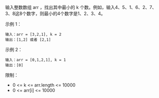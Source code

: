 输入整数数组 arr ，找出其中最小的 k 个数。例如，输入4、5、1、6、2、7、3、8这8个数字，则最小的4个数字是1、2、3、4。

 

示例 1：

    输入：arr = [3,2,1], k = 2
    输出：[1,2] 或者 [2,1]
示例 2：

    输入：arr = [0,1,2,1], k = 1
    输出：[0]
 

限制：

* 0 <= k <= arr.length <= 10000
* 0 <= arr[i] <= 10000
